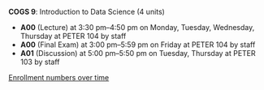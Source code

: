 **COGS 9**: Introduction to Data Science (4 units)

- **A00** (Lecture) at 3:30 pm–4:50 pm on Monday, Tuesday, Wednesday, Thursday at PETER 104 by staff
- **A00** (Final Exam) at 3:00 pm–5:59 pm on Friday at PETER 104 by staff
- **A01** (Discussion) at 5:00 pm–5:50 pm on Tuesday, Thursday at PETER 103 by staff

[Enrollment numbers over time](./COGS9.tsv)
